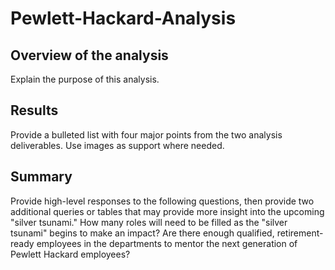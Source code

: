 # Pewlett-Hackard-Analysis

## Overview of the analysis
Explain the purpose of this analysis.



## Results
Provide a bulleted list with four major points from the two analysis deliverables. 
Use images as support where needed.


## Summary 
Provide high-level responses to the following questions, 
then provide two additional queries or tables that may provide more insight into the upcoming "silver tsunami."
How many roles will need to be filled as the "silver tsunami" begins to make an impact?
Are there enough qualified, retirement-ready employees in the departments to mentor the next generation of Pewlett Hackard employees?
